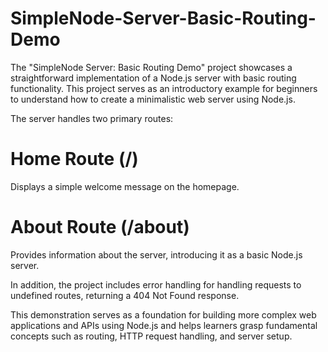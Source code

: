 # SimpleNode-Server-Basic-Routing-Demo
The "SimpleNode Server: Basic Routing Demo" project showcases a straightforward implementation of a Node.js server with basic routing functionality. This project serves as an introductory example for beginners to understand how to create a minimalistic web server using Node.js.

The server handles two primary routes:

# Home Route (/)
Displays a simple welcome message on the homepage.

# About Route (/about)
Provides information about the server, introducing it as a basic Node.js server.

In addition, the project includes error handling for handling requests to undefined routes, returning a 404 Not Found response.

This demonstration serves as a foundation for building more complex web applications and APIs using Node.js and helps learners grasp fundamental concepts such as routing, HTTP request handling, and server setup.
